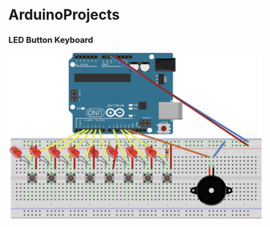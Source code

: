 # ArduinoProjects

### LED Button Keyboard 

<img src="./LED_Keyboard/LED_Keyboard_Diagram.jpeg" alt="diagram" width="700"/>

